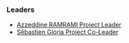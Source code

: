 ### Leaders
* [Azzeddine RAMRAMI Project Leader](mailto://azzeddine.ramrami@owasp.org)
* [Sébastien Gioria Project Co-Leader](mailto://sebastien.gioria@owasp.org)
